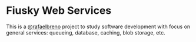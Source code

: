 # Fiusky Web Services

This is a [@rafaelbreno](https://github.com/rafaelbreno) project to study software development with focus on general services: queueing, database, caching, blob storage, etc.
